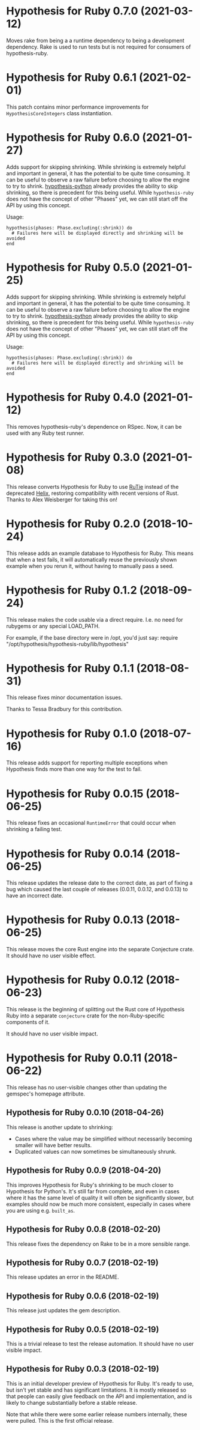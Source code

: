 # Hypothesis for Ruby 0.7.0 (2021-03-12)

Moves rake from being a a runtime dependency to being a development dependency. Rake is used to run tests but is not required for consumers of hypothesis-ruby.

# Hypothesis for Ruby 0.6.1 (2021-02-01)

This patch contains minor performance improvements for `HypothesisCoreIntegers` class instantiation.

# Hypothesis for Ruby 0.6.0 (2021-01-27)

Adds support for skipping shrinking. While shrinking is extremely helpful and important in general, it has the potential to be quite time consuming. It can be useful to observe a raw failure before choosing to allow the engine to try to shrink. [hypothesis-python](https://hypothesis.readthedocs.io/en/latest/settings.html#phases) already provides the ability to skip shrinking, so there is precedent for this being useful. While `hypothesis-ruby` does not have the concept of other "Phases" yet, we can still start off the API by using this concept.

Usage:

```
hypothesis(phases: Phase.excluding(:shrink)) do
  # Failures here will be displayed directly and shrinking will be avoided
end
```

# Hypothesis for Ruby 0.5.0 (2021-01-25)

Adds support for skipping shrinking. While shrinking is extremely helpful and important in general, it has the potential to be quite time consuming. It can be useful to observe a raw failure before choosing to allow the engine to try to shrink. [hypothesis-python](https://hypothesis.readthedocs.io/en/latest/settings.html#phases) already provides the ability to skip shrinking, so there is precedent for this being useful. While `hypothesis-ruby` does not have the concept of other "Phases" yet, we can still start off the API by using this concept.

Usage:

```
hypothesis(phases: Phase.excluding(:shrink)) do
  # Failures here will be displayed directly and shrinking will be avoided
end
```

# Hypothesis for Ruby 0.4.0 (2021-01-12)

This removes hypothesis-ruby's dependence on RSpec. Now, it can be used with any Ruby test runner.

# Hypothesis for Ruby 0.3.0 (2021-01-08)

This release converts Hypothesis for Ruby to use [RuTie](https://github.com/danielpclark/rutie)
instead of the deprecated [Helix](https://github.com/tildeio/helix), restoring compatibility
with recent versions of Rust.  Thanks to Alex Weisberger for taking this on!

# Hypothesis for Ruby 0.2.0 (2018-10-24)

This release adds an example database to Hypothesis for Ruby. This means that when a test fails,
it will automatically reuse the previously shown example when you rerun it, without having to
manually pass a seed.

# Hypothesis for Ruby 0.1.2 (2018-09-24)

This release makes the code usable via a direct require.
I.e. no need for rubygems or any special LOAD_PATH.

For example, if the base directory were in /opt, you'd just say:
require "/opt/hypothesis/hypothesis-ruby/lib/hypothesis"

# Hypothesis for Ruby 0.1.1 (2018-08-31)

This release fixes minor documentation issues.

Thanks to Tessa Bradbury for this contribution.

# Hypothesis for Ruby 0.1.0 (2018-07-16)

This release adds support for reporting multiple exceptions when Hypothesis
finds more than one way for the test to fail.

# Hypothesis for Ruby 0.0.15 (2018-06-25)

This release fixes an occasional `RuntimeError` that could occur
when shrinking a failing test.

# Hypothesis for Ruby 0.0.14 (2018-06-25)

This release updates the release date to the correct date, as part of fixing a
bug which caused the last couple of releases (0.0.11, 0.0.12, and 0.0.13) to
have an incorrect date.

# Hypothesis for Ruby 0.0.13 (2018-06-25)

This release moves the core Rust engine into the separate Conjecture crate. It
should have no user visible effect.

# Hypothesis for Ruby 0.0.12 (2018-06-23)

This release is the beginning of splitting out the Rust core of Hypothesis
Ruby into a separate `conjecture` crate for the non-Ruby-specific components
of it.

It should have no user visible impact.

# Hypothesis for Ruby 0.0.11 (2018-06-22)

This release has no user-visible changes other than updating the gemspec's
homepage attribute.

## Hypothesis for Ruby 0.0.10 (2018-04-26)

This release is another update to shrinking:

* Cases where the value may be simplified without necessarily
  becoming smaller will have better results.
* Duplicated values can now sometimes be simultaneously shrunk.

## Hypothesis for Ruby 0.0.9 (2018-04-20)

This improves Hypothesis for Ruby's shrinking to be much closer
to Hypothesis for Python's. It's still far from complete, and even
in cases where it has the same level of quality it will often be
significantly slower, but examples should now be much more consistent,
especially in cases where you are using e.g. `built_as`.

## Hypothesis for Ruby 0.0.8 (2018-02-20)

This release fixes the dependency on Rake to be in a more sensible range.

## Hypothesis for Ruby 0.0.7 (2018-02-19)

This release updates an error in the README.

## Hypothesis for Ruby 0.0.6 (2018-02-19)

This release just updates the gem description.

## Hypothesis for Ruby 0.0.5 (2018-02-19)

This is a trivial release to test the release automation.
It should have no user visible impact.

## Hypothesis for Ruby 0.0.3 (2018-02-19)

This is an initial developer preview of Hypothesis for Ruby.
It's ready to use, but isn't yet stable and has significant
limitations. It is mostly released so that people can easily give
feedback on the API and implementation, and is likely to change
substantially before a stable release.

Note that while there were some earlier release numbers internally,
these were pulled. This is the first official release.
